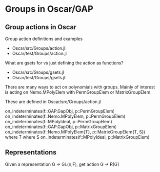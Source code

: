 # Groups in Oscar/GAP







## Group actions in Oscar

Group action definitions and examples
- Oscar/src/Groups/action.jl
- Oscar/test/Groups/action.jl

What are gsets for vs just defining the action as functions?
- Oscar/src/Groups/gsets.jl
- Oscar/test/Groups/gsets.jl


There are many ways to act on polynomials with groups.  Mainly of interest is acting on Nemo.MPolyElem with PermGroupElem or MatrixGroupElem.

These are defined in Oscar/src/Groups/action.jl

  on_indeterminates(f::GAP.GapObj, p::PermGroupElem)
  on_indeterminates(f::Nemo.MPolyElem, p::PermGroupElem)
  on_indeterminates(f::MPolyIdeal, p::PermGroupElem)
  on_indeterminates(f::GAP.GapObj, p::MatrixGroupElem)
  on_indeterminates(f::Nemo.MPolyElem{T}, p::MatrixGroupElem{T, S}) where T where S
  on_indeterminates(f::MPolyIdeal, p::MatrixGroupElem)

## Representations

Given a representation G -> GL(n,F), get action G -> R[G]


## 



